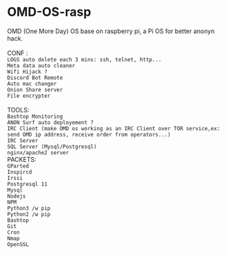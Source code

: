 # OMD-OS-rasp
OMD (One More Day) OS base on raspberry pi, a Pi OS for better anonyn hack.<br>
<br>
CONF : <br>
```LOGS auto delete each 3 mins: ssh, telnet, http...```<br>
```Meta data auto cleaner```<br>
```Wifi Hijack ?```<br>
```Discord Bot Remote```<br>
```Auto mac changer```<br>
```Onion Share server```<br>
```File encrypter```<br>
<br>
TOOLS:<br>
```Bashtop Monitoring```<br>
```ANON Surf auto deployement ?```<br>
```IRC Client (make OMD os working as an IRC Client over TOR service,ex: send OMD ip address, receive order from operators...)```<br>
```IRC Server```<br>
```SQL Server (Mysql/Postgresql)```<br>
```nginx/apache2 server```<br>
PACKETS: <br>
```GParted```<br>
```Inspircd```<br>
```Irssi```<br>
```Postgresql 11```<br>
```Mysql```<br>
```Nodejs```<br>
```NPM```<br>
```Python3 /w pip```<br>
```Python2 /w pip ```<br>
```Bashtop```<br>
```Git```<br>
```Cron```<br>
```Nmap```<br>
```OpenSSL```<br>
``` ```<br>
``` ```<br>
``` ```<br>
